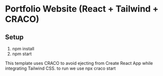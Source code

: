 # Portfolio Website (React + Tailwind + CRACO)

## Setup
1. npm install
2. npm start

This template uses CRACO to avoid ejecting from Create React App while integrating Tailwind CSS.
to run we use npx craco start